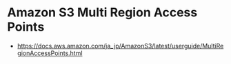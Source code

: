 # Amazon S3 Multi Region Access Points

- https://docs.aws.amazon.com/ja_jp/AmazonS3/latest/userguide/MultiRegionAccessPoints.html
